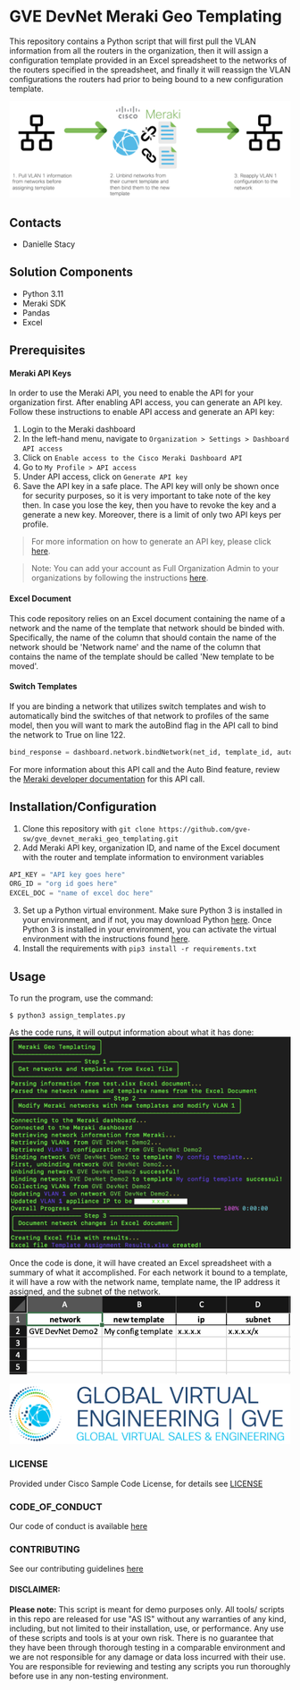 # GVE DevNet Meraki Geo Templating
This repository contains a Python script that will first pull the VLAN information from all the routers in the organization, then it will assign a configuration template provided in an Excel spreadsheet to the networks of the routers specified in the spreadsheet, and finally it will reassign the VLAN configurations the routers had prior to being bound to a new configuration template.

![/IMAGES/workflow.png](/IMAGES/workflow.png)

## Contacts
* Danielle Stacy

## Solution Components
* Python 3.11
* Meraki SDK
* Pandas
* Excel

## Prerequisites
#### Meraki API Keys
In order to use the Meraki API, you need to enable the API for your organization first. After enabling API access, you can generate an API key. Follow these instructions to enable API access and generate an API key:
1. Login to the Meraki dashboard
2. In the left-hand menu, navigate to `Organization > Settings > Dashboard API access`
3. Click on `Enable access to the Cisco Meraki Dashboard API`
4. Go to `My Profile > API access`
5. Under API access, click on `Generate API key`
6. Save the API key in a safe place. The API key will only be shown once for security purposes, so it is very important to take note of the key then. In case you lose the key, then you have to revoke the key and a generate a new key. Moreover, there is a limit of only two API keys per profile.

> For more information on how to generate an API key, please click [here](https://developer.cisco.com/meraki/api-v1/#!authorization/authorization). 

> Note: You can add your account as Full Organization Admin to your organizations by following the instructions [here](https://documentation.meraki.com/General_Administration/Managing_Dashboard_Access/Managing_Dashboard_Administrators_and_Permissions).

#### Excel Document
This code repository relies on an Excel document containing the name of a network and the name of the template that network should be binded with. Specifically, the name of the column that should contain the name of the network should be 'Network name' and the name of the column that contains the name of the template should be called 'New template to be moved'.

#### Switch Templates
If you are binding a network that utilizes switch templates and wish to automatically bind the switches of that network to profiles of the same model, then you will want to mark the autoBind flag in the API call to bind the network to True on line 122. 
```python
bind_response = dashboard.network.bindNetwork(net_id, template_id, autoBind=True)
```
For more information about this API call and the Auto Bind feature, review the [Meraki developer documentation]( https://developer.cisco.com/meraki/api-v1/bind-network/) for this API call.

## Installation/Configuration
1. Clone this repository with `git clone https://github.com/gve-sw/gve_devnet_meraki_geo_templating.git`
2. Add Meraki API key, organization ID, and name of the Excel document with the router and template information to environment variables
```python
API_KEY = "API key goes here"
ORG_ID = "org id goes here"
EXCEL_DOC = "name of excel doc here"
```
3. Set up a Python virtual environment. Make sure Python 3 is installed in your environment, and if not, you may download Python [here](https://www.python.org/downloads/). Once Python 3 is installed in your environment, you can activate the virtual environment with the instructions found [here](https://docs.python.org/3/tutorial/venv.html).
4. Install the requirements with `pip3 install -r requirements.txt`

## Usage
To run the program, use the command:
```
$ python3 assign_templates.py
```

As the code runs, it will output information about what it has done:
![/IMAGES/output.png](/IMAGES/output.png)

Once the code is done, it will have created an Excel spreadsheet with a summary of what it accomplished. For each network it bound to a template, it will have a row with the network name, template name, the IP address it assigned, and the subnet of the network.
![/IMAGES/excel_output.png](/IMAGES/excel_output.png)

![/IMAGES/0image.png](/IMAGES/0image.png)

### LICENSE

Provided under Cisco Sample Code License, for details see [LICENSE](LICENSE.md)

### CODE_OF_CONDUCT

Our code of conduct is available [here](CODE_OF_CONDUCT.md)

### CONTRIBUTING

See our contributing guidelines [here](CONTRIBUTING.md)

#### DISCLAIMER:
<b>Please note:</b> This script is meant for demo purposes only. All tools/ scripts in this repo are released for use "AS IS" without any warranties of any kind, including, but not limited to their installation, use, or performance. Any use of these scripts and tools is at your own risk. There is no guarantee that they have been through thorough testing in a comparable environment and we are not responsible for any damage or data loss incurred with their use.
You are responsible for reviewing and testing any scripts you run thoroughly before use in any non-testing environment.
